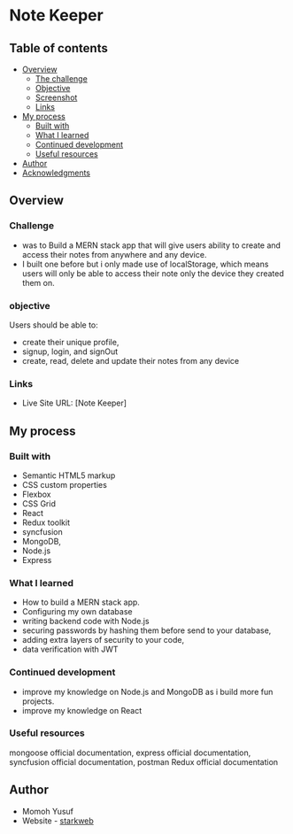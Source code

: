 # Note Keeper

## Table of contents

- [Overview](#overview)
  - [The challenge](#challenge)
  - [Objective](#objective)
  - [Screenshot](#screenshot)
  - [Links](#links)
- [My process](#my-process)
  - [Built with](#built-with)
  - [What I learned](#what-i-learned)
  - [Continued development](#continued-development)
  - [Useful resources](#useful-resources)
- [Author](#author)
- [Acknowledgments](#acknowledgments)

## Overview

### Challenge

- was to Build a MERN stack app that will give users ability to create and access their notes from anywhere and any device.
- I built one before but i only made use of localStorage, which means users will only be able to access their note only the device they created them on.

### objective

Users should be able to:

- create their unique profile,
- signup, login, and signOut
- create, read, delete and update their notes from any device

### Links

- Live Site URL: [Note Keeper]

## My process

### Built with

- Semantic HTML5 markup
- CSS custom properties
- Flexbox
- CSS Grid
- React
- Redux toolkit
- syncfusion
- MongoDB,
- Node.js
- Express

### What I learned

- How to build a MERN stack app.
- Configuring my own database
- writing backend code with Node.js
- securing passwords by hashing them before send to your database,
- adding extra layers of security to your code,
- data verification with JWT

### Continued development

- improve my knowledge on Node.js and MongoDB as i build more fun projects.
- improve my knowledge on React

### Useful resources

mongoose official documentation,
express official documentation,
syncfusion official documentation,
postman
Redux official documentation

## Author

- Momoh Yusuf
- Website - [starkweb](https://www.yusufm.netlify.app)
